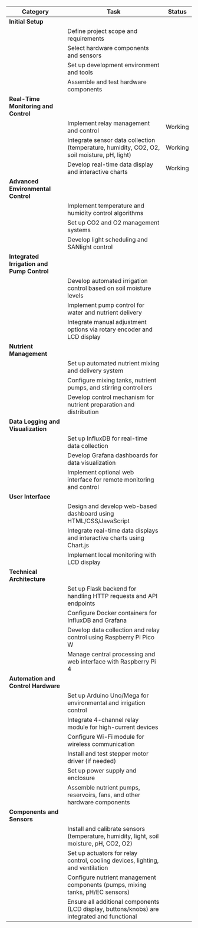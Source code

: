 | Category                           | Task                                                                                             | Status       |
|------------------------------------|--------------------------------------------------------------------------------------------------|--------------|
| **Initial Setup**                  |                                                                                                  |              |
|                                    | Define project scope and requirements                                                            |              |
|                                    | Select hardware components and sensors                                                            |              |
|                                    | Set up development environment and tools                                                          |              |
|                                    | Assemble and test hardware components                                                             |              |
| **Real-Time Monitoring and Control** |                                                                                                  |              |
|                                    | Implement relay management and control                                                             | Working            |
|                                    | Integrate sensor data collection (temperature, humidity, CO2, O2, soil moisture, pH, light)       | Working              |
|                                    | Develop real-time data display and interactive charts                                             | Working              |
| **Advanced Environmental Control**  |                                                                                                  |              |
|                                    | Implement temperature and humidity control algorithms                                              |              |
|                                    | Set up CO2 and O2 management systems                                                              |              |
|                                    | Develop light scheduling and SANlight control                                                     |              |
| **Integrated Irrigation and Pump Control** |                                                                                              |              |
|                                    | Develop automated irrigation control based on soil moisture levels                                 |              |
|                                    | Implement pump control for water and nutrient delivery                                            |              |
|                                    | Integrate manual adjustment options via rotary encoder and LCD display                            |              |
| **Nutrient Management**            |                                                                                                  |              |
|                                    | Set up automated nutrient mixing and delivery system                                              |              |
|                                    | Configure mixing tanks, nutrient pumps, and stirring controllers                                   |              |
|                                    | Develop control mechanism for nutrient preparation and distribution                               |              |
| **Data Logging and Visualization** |                                                                                                  |              |
|                                    | Set up InfluxDB for real-time data collection                                                      |              |
|                                    | Develop Grafana dashboards for data visualization                                                  |              |
|                                    | Implement optional web interface for remote monitoring and control                                 |              |
| **User Interface**                 |                                                                                                  |              |
|                                    | Design and develop web-based dashboard using HTML/CSS/JavaScript                                  |              |
|                                    | Integrate real-time data displays and interactive charts using Chart.js                            |              |
|                                    | Implement local monitoring with LCD display                                                        |              |
| **Technical Architecture**         |                                                                                                  |              |
|                                    | Set up Flask backend for handling HTTP requests and API endpoints                                  |              |
|                                    | Configure Docker containers for InfluxDB and Grafana                                               |              |
|                                    | Develop data collection and relay control using Raspberry Pi Pico W                                |              |
|                                    | Manage central processing and web interface with Raspberry Pi 4                                    |              |
| **Automation and Control Hardware** |                                                                                                  |              |
|                                    | Set up Arduino Uno/Mega for environmental and irrigation control                                   |              |
|                                    | Integrate 4-channel relay module for high-current devices                                          |              |
|                                    | Configure Wi-Fi module for wireless communication                                                  |              |
|                                    | Install and test stepper motor driver (if needed)                                                 |              |
|                                    | Set up power supply and enclosure                                                                 |              |
|                                    | Assemble nutrient pumps, reservoirs, fans, and other hardware components                           |              |
| **Components and Sensors**         |                                                                                                  |              |
|                                    | Install and calibrate sensors (temperature, humidity, light, soil moisture, pH, CO2, O2)           |              |
|                                    | Set up actuators for relay control, cooling devices, lighting, and ventilation                     |              |
|                                    | Configure nutrient management components (pumps, mixing tanks, pH/EC sensors)                     |              |
|                                    | Ensure all additional components (LCD display, buttons/knobs) are integrated and functional        |              |

